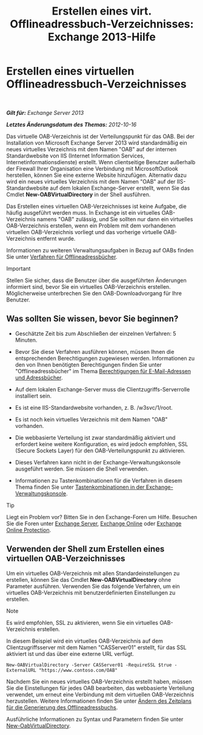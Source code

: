 ﻿---
title: 'Erstellen eines virt. Offlineadressbuch-Verzeichnisses: Exchange 2013-Hilfe'
TOCTitle: Erstellen eines virtuellen Offlineadressbuch-Verzeichnisses
ms:assetid: 2c70e21f-2b12-414a-9e8c-65634a767c72
ms:mtpsurl: https://technet.microsoft.com/de-de/library/Aa996917(v=EXCHG.150)
ms:contentKeyID: 50475254
ms.date: 04/24/2018
mtps_version: v=EXCHG.150
ms.translationtype: HT
---

# Erstellen eines virtuellen Offlineadressbuch-Verzeichnisses

 

_**Gilt für:** Exchange Server 2013_

_**Letztes Änderungsdatum des Themas:** 2012-10-16_

Das virtuelle OAB-Verzeichnis ist der Verteilungspunkt für das OAB. Bei der Installation von Microsoft Exchange Server 2013 wird standardmäßig ein neues virtuelles Verzeichnis mit dem Namen "OAB" auf der internen Standardwebsite von IIS (Internet Information Services, Internetinformationsdienste) erstellt. Wenn clientseitige Benutzer außerhalb der Firewall Ihrer Organisation eine Verbindung mit MicrosoftOutlook herstellen, können Sie eine externe Website hinzufügen. Alternativ dazu wird ein neues virtuelles Verzeichnis mit dem Namen "OAB" auf der IIS-Standardwebsite auf dem lokalen Exchange-Server erstellt, wenn Sie das Cmdlet **New-OABVirtualDirectory** in der Shell ausführen.

Das Erstellen eines virtuellen OAB-Verzeichnisses ist keine Aufgabe, die häufig ausgeführt werden muss. In Exchange ist ein virtuelles OAB-Verzeichnis namens "OAB" zulässig, und Sie sollten nur dann ein virtuelles OAB-Verzeichnis erstellen, wenn ein Problem mit dem vorhandenen virtuellen OAB-Verzeichnis vorliegt und das vorherige virtuelle OAB-Verzeichnis entfernt wurde.

Informationen zu weiteren Verwaltungsaufgaben in Bezug auf OABs finden Sie unter [Verfahren für Offlineadressbücher](offline-address-book-procedures-exchange-2013-help.md).


> [!IMPORTANT]
> Stellen Sie sicher, dass die Benutzer über die ausgeführten Änderungen informiert sind, bevor Sie ein virtuelles OAB-Verzeichnis erstellen. Möglicherweise unterbrechen Sie den OAB-Downloadvorgang für Ihre Benutzer.



## Was sollten Sie wissen, bevor Sie beginnen?

  - Geschätzte Zeit bis zum Abschließen der einzelnen Verfahren: 5 Minuten.

  - Bevor Sie diese Verfahren ausführen können, müssen Ihnen die entsprechenden Berechtigungen zugewiesen werden. Informationen zu den von Ihnen benötigten Berechtigungen finden Sie unter "Offlineadressbücher" im Thema [Berechtigungen für E-Mail-Adressen und Adressbücher](email-address-and-address-book-permissions-exchange-2013-help.md).

  - Auf dem lokalen Exchange-Server muss die Clientzugriffs-Serverrolle installiert sein.

  - Es ist eine IIS-Standardwebsite vorhanden, z. B. /w3svc/1/root.

  - Es ist noch kein virtuelles Verzeichnis mit dem Namen "OAB" vorhanden.

  - Die webbasierte Verteilung ist zwar standardmäßig aktiviert und erfordert keine weitere Konfiguration, es wird jedoch empfohlen, SSL (Secure Sockets Layer) für den OAB-Verteilungspunkt zu aktivieren.

  - Dieses Verfahren kann nicht in der Exchange-Verwaltungskonsole ausgeführt werden. Sie müssen die Shell verwenden.

  - Informationen zu Tastenkombinationen für die Verfahren in diesem Thema finden Sie unter [Tastenkombinationen in der Exchange-Verwaltungskonsole](keyboard-shortcuts-in-the-exchange-admin-center-exchange-online-protection-help.md).


> [!TIP]
> Liegt ein Problem vor? Bitten Sie in den Exchange-Foren um Hilfe. Besuchen Sie die Foren unter <A href="https://go.microsoft.com/fwlink/p/?linkid=60612">Exchange Server</A>, <A href="https://go.microsoft.com/fwlink/p/?linkid=267542">Exchange Online</A> oder <A href="https://go.microsoft.com/fwlink/p/?linkid=285351">Exchange Online Protection</A>.



## Verwenden der Shell zum Erstellen eines virtuellen OAB-Verzeichnisses

Um ein virtuelles OAB-Verzeichnis mit allen Standardeinstellungen zu erstellen, können Sie das Cmdlet **New-OABVirtualDirectory** ohne Parameter ausführen. Verwenden Sie das folgende Verfahren, um ein virtuelles OAB-Verzeichnis mit benutzerdefinierten Einstellungen zu erstellen.


> [!NOTE]
> Es wird empfohlen, SSL zu aktivieren, wenn Sie ein virtuelles OAB-Verzeichnis erstellen.



In diesem Beispiel wird ein virtuelles OAB-Verzeichnis auf dem Clientzugriffsserver mit dem Namen "CASServer01" erstellt, für das SSL aktiviert ist und das über eine externe URL verfügt.

    New-OABVirtualDirectory -Server CASServer01 -RequireSSL $true -ExternalURL "https://www.contoso.com/OAB"

Nachdem Sie ein neues virtuelles OAB-Verzeichnis erstellt haben, müssen Sie die Einstellungen für jedes OAB bearbeiten, das webbasierte Verteilung verwendet, um erneut eine Verbindung mit dem virtuellen OAB-Verzeichnis herzustellen. Weitere Informationen finden Sie unter [Ändern des Zeitplans für die Generierung des Offlineadressbuchs](change-the-offline-address-book-generation-schedule-exchange-2013-help.md).

Ausführliche Informationen zu Syntax und Parametern finden Sie unter [New-OabVirtualDirectory](https://technet.microsoft.com/de-de/library/bb123735\(v=exchg.150\)).


